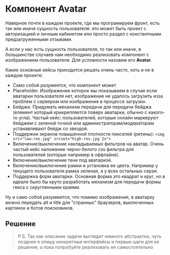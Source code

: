 # Компонент Avatar

Наверное почти в каждом проекте, где мы програмируем фронт, есть так или иначе сущность пользователя: это может быть проект с авторизацией и личным кабинетом или  просто раздел с константными предзагруженными отзывами.

А если у нас есть сущность пользователя, то так или иначе, в большинстве случаев нам необходимо реализовать компонент с изображением пользователя. Для условности назовем его **Avatar**.

Какие основные кейсы приходится решать очень часто, хоть и не в каждом проекте:
- Само собой разумеется, что компонент может
- Placeholder.  Изображение которое мы показываем в случае если аватарки пользователя нет, изображение не удалось загрузить изза проблем с сервером или изображение в процессе загрузки.
- Бейджи. Придумать механизм передачи для передачи бейджа (елемент который крикрепляется поверх аватарки, обычно с какого-то угла). Частый кейс: пользователей, которые онлайн маркеруют бейджем с зеленой точкой или администраторам/модераторам устанавливают бейдж со звездой.   
- Поддержки экранов повышенной плотности пикселей (ретины): `<img src="low-res.jpg" srcset="high-res.jpg 2x">`
- Включение/выключение накладываемых фильтров на аватар.  Очень частый кейс наложение черно-белого css фильтра для пользователей (которые например в оффлайне).
- Включение/выключение тени под аватаркой.
- Включение/выключение рамки и установка ее цвета. Например у текущего пользователя рамка зеленая, а у всех остальных серая.
- Поддержка форм аватарки. Основная форма это квадрат и круг, но в идеале было бы круто разработать механизм для передачи формы гекса с скругленными краями.

Ну и само собой разуммется, что помимо изображения, в аватарку можно передать alt и title для "странных" браузеров, выключенных картинок и ботов поисковиков.

## Решение
> P.S. Так как описание задачи выглядит немного абстрактно, чуть позднее я опишу конкретные интерфейсы и первые шаги для ее решения, а пока попробуйте реализовать ее самостоятельно
